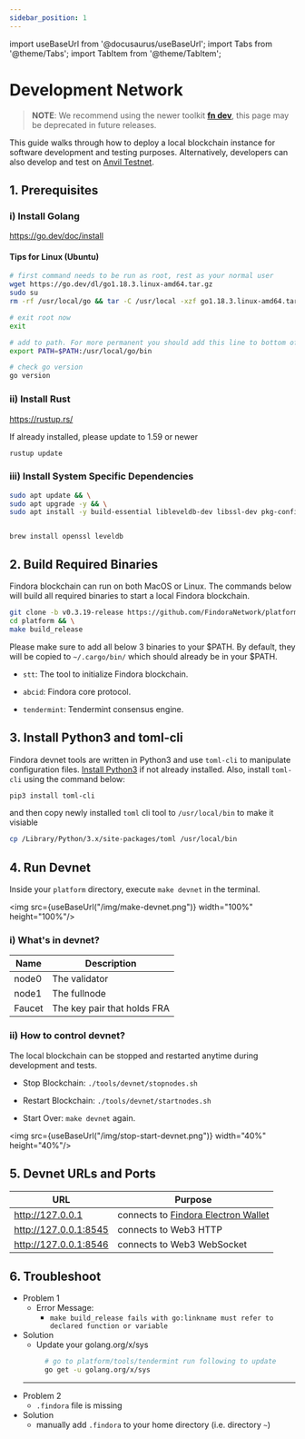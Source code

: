 ```yaml
---
sidebar_position: 1
---
```


import useBaseUrl from '@docusaurus/useBaseUrl';
import Tabs from '@theme/Tabs';
import TabItem from '@theme/TabItem';

# Development Network

> **NOTE**: We recommend using the newer toolkit [**fn dev**](../development_network_ng.md), this page may be deprecated in future releases.

This guide walks through how to deploy a local blockchain instance for software development and testing purposes. Alternatively, developers can also develop and test on [Anvil Testnet](../Network_Settings.mdx).

## 1. Prerequisites

### i) Install Golang
https://go.dev/doc/install

#### Tips for Linux (Ubuntu)
```bash
# first command needs to be run as root, rest as your normal user
wget https://go.dev/dl/go1.18.3.linux-amd64.tar.gz
sudo su
rm -rf /usr/local/go && tar -C /usr/local -xzf go1.18.3.linux-amd64.tar.gz

# exit root now
exit

# add to path. For more permanent you should add this line to bottom of your ~/.profile
export PATH=$PATH:/usr/local/go/bin

# check go version
go version
```

### ii) Install Rust
https://rustup.rs/

If already installed, please update to 1.59 or newer
```bash
rustup update
```


### iii) Install System Specific Dependencies

<Tabs>
  <TabItem value="Ubuntu" label="Ubuntu" default>

```bash
sudo apt update && \
sudo apt upgrade -y && \
sudo apt install -y build-essential libleveldb-dev libssl-dev pkg-config clang libclang-dev librocksdb-dev
```

  </TabItem>
  <TabItem value="Mac" label="Mac">

```

brew install openssl leveldb

```

  </TabItem>
</Tabs>


## 2. Build Required Binaries

Findora blockchain can run on both MacOS or Linux. The commands below will build all required binaries to start a local Findora blockchain. 

```bash
git clone -b v0.3.19-release https://github.com/FindoraNetwork/platform && \
cd platform && \
make build_release
```

Please make sure to add all below 3 binaries to your $PATH. By default, they will be copied to `~/.cargo/bin/` which should already be in your $PATH.

* `stt`: The tool to initialize Findora blockchain.

* `abcid`: Findora core protocol.

* `tendermint`: Tendermint consensus engine.


## 3. Install Python3 and toml-cli

Findora devnet tools are written in Python3 and use `toml-cli` to manipulate configuration files. [Install Python3](https://www.python.org/downloads/) if not already installed. Also, install `toml-cli` using the command below:
```bash
pip3 install toml-cli
```
and then copy newly installed `toml` cli tool to `/usr/local/bin` to make it visiable
```bash
cp /Library/Python/3.x/site-packages/toml /usr/local/bin
```


## 4. Run Devnet

Inside your `platform` directory, execute `make devnet` in the terminal.

<img src={useBaseUrl("/img/make-devnet.png")} width="100%" height="100%"/>

### i) What's in devnet?

Name | Description
--- | ---
node0 | The validator
node1 | The fullnode
Faucet | The key pair that holds FRA

### ii) How to control devnet?
The local blockchain can be stopped and restarted anytime during development and tests.

* Stop Blockchain: `./tools/devnet/stopnodes.sh`

* Restart Blockchain: `./tools/devnet/startnodes.sh`

* Start Over: `make devnet` again.

<img src={useBaseUrl("/img/stop-start-devnet.png")} width="40%" height="40%"/>


## 5. Devnet URLs and Ports

URL | Purpose
--- | ---
http://127.0.0.1 | connects to [Findora Electron Wallet](https://wallet.findora.org/)
http://127.0.0.1:8545 | connects to Web3 HTTP
http://127.0.0.1:8546 | connects to Web3 WebSocket


## 6. Troubleshoot

* Problem 1
  * Error Message: 
    * `make build_release fails with go:linkname must refer to declared function or variable`
* Solution
  * Update your golang.org/x/sys
    ```bash
      # go to platform/tools/tendermint run following to update
      go get -u golang.org/x/sys
  ---
* Problem 2
  * `.findora` file is missing
* Solution
  * manually add `.findora` to your home directory (i.e. directory `~`)
